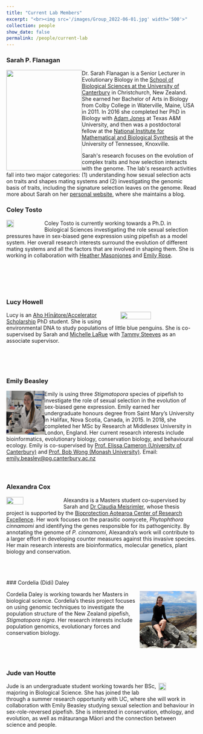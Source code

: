 ```yaml
---
title: "Current Lab Members"
excerpt: "<br><img src='/images/Group_2022-06-01.jpg' width='500'>"
collection: people
show_date: false
permalink: /people/current-lab
---
```




### Sarah P. Flanagan

<img align="left" src='/images/IMG_20190717_152944_exported_932_1570595349060.jpg' height='266' width='200'> Dr. Sarah Flanagan is a Senior Lecturer in Evolutionary Biology in the [School of Biological Sciences at the University of Canterbury](http://www.canterbury.ac.nz/science/schools-and-departments/biological-sciences/) in Christchurch, New Zealand. She earned her Bachelor of Arts in Biology from Colby College in Waterville, Maine, USA in 2011. In 2016 she completed her PhD in Biology with [Adam Jones](https://pipefishguysite.wordpress.com/) at Texas A&M University, and then was a postdoctoral fellow at the [National Institute for Mathematical and Biological Synthesis](http://www.nimbios.org/) at the University of Tennessee, Knoxville. 

Sarah's research focuses on the evolution of complex traits and how selection interacts with the genome. The lab's research activities fall into two major categories: (1) understanding how sexual selection acts on traits and shapes mating systems and (2) investigating the genomic basis of traits, including the signature selection leaves on the genome. Read more about Sarah on her [personal website]( https://sarahpflanagan.wordpress.com/), where she maintains a blog.

### Coley Tosto
<img align="left" src='/images/ColeyTosto.jpg' width="20%" height="20%"> Coley Tosto is currently working towards a Ph.D. in Biological Sciences investigating the role sexual selection pressures have in sex-biased gene expression using pipefish as a model system. Her overall research interests surround the evolution of different mating systems and all the factors that are involved in shaping them. She is working in collaboration with [Heather Masonjones](https://www.ut.edu/directory/masonjones-heather) and [Emily Rose](https://www.valdosta.edu/about/directory/profile/erose).

<br>
<br>
<br>
<br>

### Lucy Howell

<img align="right" src='/images/lucyhowell.png' width="40%" height="40%"> Lucy is an [Aho Hīnātore/Accelerator Scholarship](https://www.canterbury.ac.nz/postgraduate/aho-hinatore-accelerator-scholarship/) PhD student. She is using environmental DNA to study populations of little blue penguins. She is co-supervised by Sarah and [Michelle LaRue](https://www.drmichellelarue.com/) with [Tammy Steeves](http://www.ucconsert.org/people/) as an associate supervisor.

<br>
<br>
<br>
  

### Emily Beasley

<img align="left" src='/images/EmilyBeasley2022.jpg' width="20%" height="20%"> Emily is using three <i>Stigmatopora</i> species of pipefish to investigate the role of sexual selection in the evolution of sex-biased gene expression. Emily earned her undergraduate honours degree from Saint Mary’s University in Halifax, Nova Scotia, Canada, in 2015. In 2018, she completed her MSc by Research at Middlesex University in London, England. Her current research interests include bioinformatics, evolutionary biology, conservation biology, and behavioural ecology. Emily is co-supervised by [Prof. Elissa Cameron (University of Canterbury)](https://www.canterbury.ac.nz/science/contact-us/people/elissa-cameron.html) and [Prof. Bob Wong (Monash University)](https://www.bobwonglab.org/). 
Email: emily.beasley@pg.canterbury.ac.nz
<br>
<br>
<br>

### Alexandra Cox

<img align="left" src='/images/AlexandraCox.jpeg' width="30%" height="30%"> Alexandra is a Masters student co-supervised by Sarah and [Dr Claudia Meisrimler](https://www.canterbury.ac.nz/science/contact-us/people/claudia-meisrimler.html), whose thesis project is supported by the [Bioprotection Aotearoa Center of Research Excellence](https://bioprotection.org.nz/). Her work focuses on the parasitic oomycete, *Phytophthora cinnamomi* and identifying the genes responsible for its pathogenicity. By annotating the genome of *P. cinnamomi*, Alexandra’s work will contribute to a larger effort in developing counter measures against this invasive species. Her main research interests are bioinformatics, molecular genetics, plant biology and conservation.


<br>
<br>
<br>
### Cordelia (Didi) Daley

<img align="right" src='/images/CordeliaDaley.jpg' width="30%" height="30%">Cordelia Daley is working towards her Masters in biological science. Cordelia’s thesis project focuses on using genomic techniques to investigate the population structure of the New Zealand pipefish, <i>Stigmatopora nigra</i>. Her research interests include population genomics, evolutionary forces and conservation biology.


<br>
<br>
<br>


### Jude van Houtte

<img align="right" src='/images/jude-flanagan lab.jpg' width="20%" height="20%"> Jude is an undergraduate student working towards her BSc, majoring in Biological Science. She has joined the lab through a summer research opportunity with UC, where she will work in collaboration with Emily Beasley studying sexual selection and behaviour in sex-role-reversed pipefish. She is interested in conservation, ethology, and evolution, as well as mātauranga Māori and the connection between science and people.

